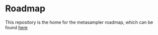 # Roadmap

This repository is the home for the metasampler roadmap, which can be found [here](google.com)
